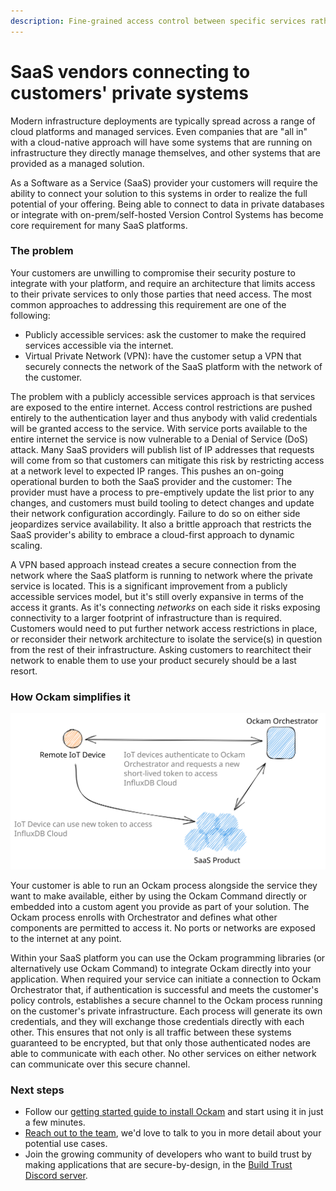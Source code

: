 ```yaml
---
description: Fine-grained access control between specific services rather than networks
---
```


# SaaS vendors connecting to customers' private systems

Modern infrastructure deployments are typically spread across a range of cloud platforms and managed services. Even companies that are "all in" with a cloud-native approach will have some systems that are running on infrastructure they directly manage themselves, and other systems that are provided as a managed solution.

As a Software as a Service (SaaS) provider your customers will require the ability to connect your solution to this systems in order to realize the full potential of your offering. Being able to connect to data in private databases or integrate with on-prem/self-hosted Version Control Systems has become core requirement for many SaaS platforms.

### The problem

Your customers are unwilling to compromise their security posture to integrate with your platform, and require an architecture that limits access to their private services to only those parties that need access. The most common approaches to addressing this requirement are one of the following:

* Publicly accessible services: ask the customer to make the required services accessible via the internet.
* Virtual Private Network (VPN): have the customer setup a VPN that securely connects the network of the SaaS platform with the network of the customer.

The problem with a publicly accessible services approach is that services are exposed to the entire internet. Access control restrictions are pushed entirely to the authentication layer and thus anybody with valid credentials will be granted access to the service. With service ports available to the entire internet the service is now vulnerable to a Denial of Service (DoS) attack. Many SaaS providers will publish list of IP addresses that requests will come from so that customers can mitigate this risk by restricting access at a network level to expected IP ranges. This pushes an on-going operational burden to both the SaaS provider and the customer: The provider must have a process to pre-emptively update the list prior to any changes, and customers must build tooling to detect changes and update their network configuration accordingly. Failure to do so on either side jeopardizes service availability. It also a brittle approach that restricts the SaaS provider's ability to embrace a cloud-first approach to dynamic scaling.&#x20;

A VPN based approach instead creates a secure connection from the network where the SaaS platform is running to network where the private service is located. This is a significant improvement from a publicly accessible services model, but it's still overly expansive in terms of the access it grants. As it's connecting _networks_ on each side it risks exposing connectivity to a larger footprint of infrastructure than is required. Customers would need to put further network access restrictions in place, or reconsider their network architecture to isolate the service(s) in question from the rest of their infrastructure. Asking customers to rearchitect their network to enable them to use your product securely should be a last resort.

### How Ockam simplifies it

<img src="../../.gitbook/assets/file.excalidraw (2).svg" alt="" class="gitbook-drawing">

Your customer is able to run an Ockam process alongside the service they want to make available, either by using the Ockam Command directly or embedded into a custom agent you provide as part of your solution. The Ockam process enrolls with Orchestrator and defines what other components are permitted to access it. No ports or networks are exposed to the internet at any point.

Within your SaaS platform you can use the Ockam programming libraries (or alternatively use Ockam Command) to integrate Ockam directly into your application. When required your service can initiate a connection to Ockam Orchestrator that, if authentication is successful and meets the customer's policy controls, establishes a secure channel to the Ockam process running on the customer's private infrastructure. Each process will generate its own credentials, and they will exchange those credentials directly with each other. This ensures that not only is all traffic between these systems guaranteed to be encrypted, but that only those authenticated nodes are able to communicate with each other. No other services on either network can communicate over this secure channel.

### Next steps

* Follow our [getting started guide to install Ockam](../../reference/command/README.md#install) and start using it in just a few minutes.
* [Reach out to the team](https://www.ockam.io/contact/form), we'd love to talk to you in more detail about your potential use cases.
* Join the growing community of developers who want to build trust by making applications that are secure-by-design, in the [Build Trust Discord server](https://discord.gg/RAbjRr3kds).
